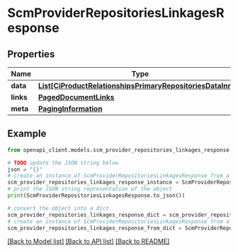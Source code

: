 # ScmProviderRepositoriesLinkagesResponse


## Properties

Name | Type | Description | Notes
------------ | ------------- | ------------- | -------------
**data** | [**List[CiProductRelationshipsPrimaryRepositoriesDataInner]**](CiProductRelationshipsPrimaryRepositoriesDataInner.md) |  | 
**links** | [**PagedDocumentLinks**](PagedDocumentLinks.md) |  | 
**meta** | [**PagingInformation**](PagingInformation.md) |  | [optional] 

## Example

```python
from openapi_client.models.scm_provider_repositories_linkages_response import ScmProviderRepositoriesLinkagesResponse

# TODO update the JSON string below
json = "{}"
# create an instance of ScmProviderRepositoriesLinkagesResponse from a JSON string
scm_provider_repositories_linkages_response_instance = ScmProviderRepositoriesLinkagesResponse.from_json(json)
# print the JSON string representation of the object
print(ScmProviderRepositoriesLinkagesResponse.to_json())

# convert the object into a dict
scm_provider_repositories_linkages_response_dict = scm_provider_repositories_linkages_response_instance.to_dict()
# create an instance of ScmProviderRepositoriesLinkagesResponse from a dict
scm_provider_repositories_linkages_response_from_dict = ScmProviderRepositoriesLinkagesResponse.from_dict(scm_provider_repositories_linkages_response_dict)
```
[[Back to Model list]](../README.md#documentation-for-models) [[Back to API list]](../README.md#documentation-for-api-endpoints) [[Back to README]](../README.md)


